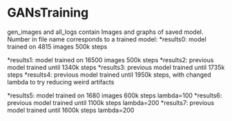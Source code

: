 # GANsTraining

gen_images and all_logs contain Images and graphs of saved model. Number in file name corresponds to a trained model:
*results0: model trained on 4815 images 500k steps

*results1: model trained on 16500 images 500k steps
*results2: previous model trained until 1340k steps
*results3: previous model trained until 1735k steps
*results4: previous model trained until 1950k steps, with changed lambda to try reducing weird artifacts

*results5: model trained on 1680 images 600k steps lambda=100
*results6: previous model trained until 1100k steps lambda=200
*results7: previous model trained until 1600k steps lambda=200
